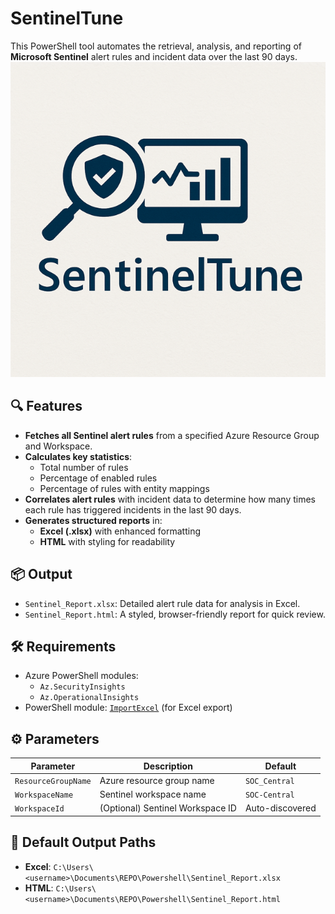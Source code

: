 # SentinelTune

This PowerShell tool automates the retrieval, analysis, and reporting of **Microsoft Sentinel** alert rules and incident data over the last 90 days.
![SentinelTune](SentinelTune.PNG)

## 🔍 Features

- **Fetches all Sentinel alert rules** from a specified Azure Resource Group and Workspace.
- **Calculates key statistics**:
  - Total number of rules
  - Percentage of enabled rules
  - Percentage of rules with entity mappings
- **Correlates alert rules** with incident data to determine how many times each rule has triggered incidents in the last 90 days.
- **Generates structured reports** in:
  - **Excel (.xlsx)** with enhanced formatting
  - **HTML** with styling for readability

## 📦 Output

- `Sentinel_Report.xlsx`: Detailed alert rule data for analysis in Excel.
- `Sentinel_Report.html`: A styled, browser-friendly report for quick review.

## 🛠️ Requirements

- Azure PowerShell modules:
  - `Az.SecurityInsights`
  - `Az.OperationalInsights`
- PowerShell module: [`ImportExcel`](https://github.com/dfinke/ImportExcel) (for Excel export)

## ⚙️ Parameters

| Parameter         | Description                          | Default         |
|------------------|--------------------------------------|-----------------|
| `ResourceGroupName` | Azure resource group name            | `SOC_Central`   |
| `WorkspaceName`     | Sentinel workspace name              | `SOC-Central`   |
| `WorkspaceId`       | (Optional) Sentinel Workspace ID     | Auto-discovered |

## 📁 Default Output Paths

- **Excel**: `C:\Users\<username>\Documents\REPO\Powershell\Sentinel_Report.xlsx`
- **HTML**: `C:\Users\<username>\Documents\REPO\Powershell\Sentinel_Report.html`
